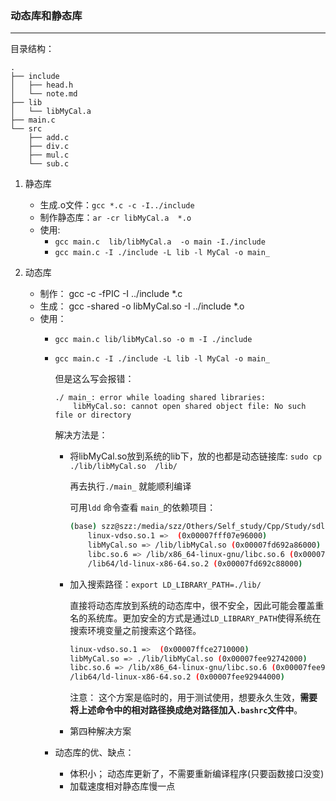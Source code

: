### 动态库和静态库
---
目录结构：

```
.
├── include
│   ├── head.h
│   └── note.md
├── lib
│   └── libMyCal.a
├── main.c
└── src
    ├── add.c
    ├── div.c
    ├── mul.c
    └── sub.c
```

1. 静态库
    + 生成.o文件：`gcc *.c -c -I../include`
    + 制作静态库：`ar -cr libMyCal.a  *.o`
    + 使用:
        + `gcc main.c  lib/libMyCal.a  -o main -I./include`
        + `gcc main.c -I ./include -L lib -l MyCal -o main_`

2.  动态库
    + 制作： gcc -c -fPIC -I ../include *.c
    + 生成： gcc -shared -o libMyCal.so -I ../include *.o
    + 使用：
        + `gcc main.c lib/libMyCal.so -o m -I ./include`
        + `gcc main.c -I ./include -L lib -l MyCal -o main_`
          
            但是这么写会报错：
            ```
            ./ main_: error while loading shared libraries: 
                libMyCal.so: cannot open shared object file: No such file or directory
            ```

            解决方法是：
                
            + 将libMyCal.so放到系统的lib下，放的也都是动态链接库: `sudo cp ./lib/libMyCal.so  /lib/`
              
                再去执行`./main_` 就能顺利编译

                可用`ldd` 命令查看 `main_`的依赖项目：
                
                ```bash
                (base) szz@szz:/media/szz/Others/Self_study/Cpp/Study/sdll$ ldd main_ 
                    linux-vdso.so.1 =>  (0x00007fff07e96000)                          # shared object file
                    libMyCal.so => /lib/libMyCal.so (0x00007fd692a86000)              # 动态库    
                    libc.so.6 => /lib/x86_64-linux-gnu/libc.so.6 (0x00007fd6926bc000) # 系统的C库
                    /lib64/ld-linux-x86-64.so.2 (0x00007fd692c88000)                  # 动态链接器
                ```
            
            +  加入搜索路径：`export LD_LIBRARY_PATH=./lib/`

                直接将动态库放到系统的动态库中，很不安全，因此可能会覆盖重名的系统库。更加安全的方式是通过`LD_LIBRARY_PATH`使得系统在搜索环境变量之前搜索这个路径。 

                ```bash
                linux-vdso.so.1 =>  (0x00007ffce2710000)
                libMyCal.so => ./lib/libMyCal.so (0x00007fee92742000)               # 与上面解决方案对应路径不同
                libc.so.6 => /lib/x86_64-linux-gnu/libc.so.6 (0x00007fee92378000)
                /lib64/ld-linux-x86-64.so.2 (0x00007fee92944000)
                
                ```

                注意： 这个方案是临时的，用于测试使用，想要永久生效，**需要将上述命令中的相对路径换成绝对路径加入`.bashrc`文件中**。
            

            + 第四种解决方案


        + 动态库的优、缺点：
            + 体积小； 动态库更新了，不需要重新编译程序(只要函数接口没变)
            + 加载速度相对静态库慢一点

